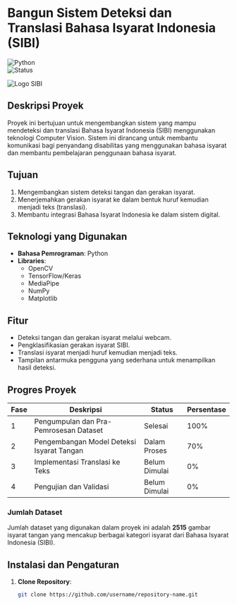 # Bangun Sistem Deteksi dan Translasi Bahasa Isyarat Indonesia (SIBI)

![Python](https://img.shields.io/badge/Python-3.7+-blue.svg)  
![Status](https://img.shields.io/badge/Status-In%20Development-yellow.svg)

![Logo SIBI](https://encrypted-tbn0.gstatic.com/images?q=tbn:ANd9GcTMp1C7pAAvzoAxFwkgn7mzE8k-JSBW5qJITA&s)

## Deskripsi Proyek
Proyek ini bertujuan untuk mengembangkan sistem yang mampu mendeteksi dan translasi Bahasa Isyarat Indonesia (SIBI) menggunakan teknologi Computer Vision. Sistem ini dirancang untuk membantu komunikasi bagi penyandang disabilitas yang menggunakan bahasa isyarat dan membantu pembelajaran penggunaan bahasa isyarat.

## Tujuan
1. Mengembangkan sistem deteksi tangan dan gerakan isyarat.
2. Menerjemahkan gerakan isyarat ke dalam bentuk huruf kemudian menjadi teks (translasi).
3. Membantu integrasi Bahasa Isyarat Indonesia ke dalam sistem digital.

## Teknologi yang Digunakan
- **Bahasa Pemrograman**: Python
- **Libraries**:
  - OpenCV
  - TensorFlow/Keras
  - MediaPipe
  - NumPy
  - Matplotlib

## Fitur
- Deteksi tangan dan gerakan isyarat melalui webcam.
- Pengklasifikasian gerakan isyarat SIBI.
- Translasi isyarat menjadi huruf kemudian menjadi teks.
- Tampilan antarmuka pengguna yang sederhana untuk menampilkan hasil deteksi.

## Progres Proyek

| Fase | Deskripsi | Status | Persentase |
|------|-----------|--------|------------|
| 1    | Pengumpulan dan Pra-Pemrosesan Dataset | Selesai | 100% |
| 2    | Pengembangan Model Deteksi Isyarat Tangan | Dalam Proses | 70% |
| 3    | Implementasi Translasi ke Teks | Belum Dimulai | 0% |
| 4    | Pengujian dan Validasi | Belum Dimulai | 0% |

### Jumlah Dataset
Jumlah dataset yang digunakan dalam proyek ini adalah **2515** gambar isyarat tangan yang mencakup berbagai kategori isyarat dari Bahasa Isyarat Indonesia (SIBI).

## Instalasi dan Pengaturan
1. **Clone Repository**:
   ```bash
   git clone https://github.com/username/repository-name.git
